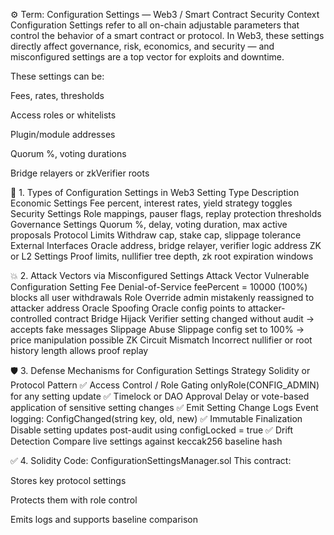 ⚙️ Term: Configuration Settings — Web3 / Smart Contract Security Context
Configuration Settings refer to all on-chain adjustable parameters that control the behavior of a smart contract or protocol. In Web3, these settings directly affect governance, risk, economics, and security — and misconfigured settings are a top vector for exploits and downtime.

These settings can be:

Fees, rates, thresholds

Access roles or whitelists

Plugin/module addresses

Quorum %, voting durations

Bridge relayers or zkVerifier roots

📘 1. Types of Configuration Settings in Web3
Setting Type	Description
Economic Settings	Fee percent, interest rates, yield strategy toggles
Security Settings	Role mappings, pauser flags, replay protection thresholds
Governance Settings	Quorum %, delay, voting duration, max active proposals
Protocol Limits	Withdraw cap, stake cap, slippage tolerance
External Interfaces	Oracle address, bridge relayer, verifier logic address
ZK or L2 Settings	Proof limits, nullifier tree depth, zk root expiration windows

💥 2. Attack Vectors via Misconfigured Settings
Attack Vector	Vulnerable Configuration Setting
Fee Denial-of-Service	feePercent = 10000 (100%) blocks all user withdrawals
Role Override	admin mistakenly reassigned to attacker address
Oracle Spoofing	Oracle config points to attacker-controlled contract
Bridge Hijack	Verifier setting changed without audit → accepts fake messages
Slippage Abuse	Slippage config set to 100% → price manipulation possible
ZK Circuit Mismatch	Incorrect nullifier or root history length allows proof replay

🛡️ 3. Defense Mechanisms for Configuration Settings
Strategy	Solidity or Protocol Pattern
✅ Access Control / Role Gating	onlyRole(CONFIG_ADMIN) for any setting update
✅ Timelock or DAO Approval	Delay or vote-based application of sensitive setting changes
✅ Emit Setting Change Logs	Event logging: ConfigChanged(string key, old, new)
✅ Immutable Finalization	Disable setting updates post-audit using configLocked = true
✅ Drift Detection	Compare live settings against keccak256 baseline hash

✅ 4. Solidity Code: ConfigurationSettingsManager.sol
This contract:

Stores key protocol settings

Protects them with role control

Emits logs and supports baseline comparison